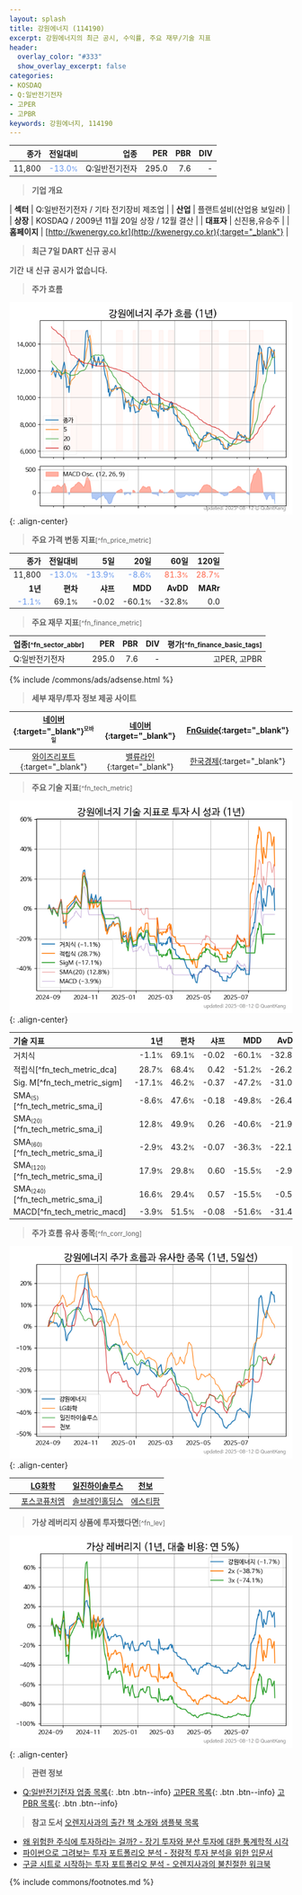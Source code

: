 ```yaml
---
layout: splash
title: 강원에너지 (114190)
excerpt: 강원에너지의 최근 공시, 수익률, 주요 재무/기술 지표
header:
  overlay_color: "#333"
  show_overlay_excerpt: false
categories:
- KOSDAQ
- Q:일반전기전자
- 고PER
- 고PBR
keywords: 강원에너지, 114190
---
```


| **종가** | **전일대비** | **업종** | **PER** | **PBR** | **DIV** |
| -------: | -----------: | -------: | ------: | ------: | ------: |
| 11,800 | <span style="color: cornflowerblue">-13.0<small>%</small></span> | Q:일반전기전자 | 295.0 | 7.6 | - |

<!-- more -->


> **기업 개요**<a id="company"></a>

| <span style="white-space:nowrap;">**섹터**</span> | Q:일반전기전자 / 기타 전기장비 제조업 |
| <span style="white-space:nowrap;">**산업**</span> | 플랜트설비(산업용 보일러) |
| <span style="white-space:nowrap;">**상장**</span> | KOSDAQ / 2009년 11월 20일 상장 / 12월 결산 |
| <span style="white-space:nowrap;">**대표자**</span> | 신진용,유승주 |
| <span style="white-space:nowrap;">**홈페이지**</span> | [http://kwenergy.co.kr](http://kwenergy.co.kr){:target="_blank"} |


> **최근 7일 DART 신규 공시**<a id="dart"></a>

기간 내 신규 공시가 없습니다.


> **주가 흐름**<a id="price"></a>

![114190](/stock/images/114190.png){: .align-center}


> **주요 가격 변동 지표**<small>[^fn_price_metric]</small>

| **종가** | **전일대비** | **5일** | **20일** | **60일** | **120일** |
| -------: | -----------: | ------: | -------: | -------: | --------: |
| 11,800 | <span style="color: cornflowerblue">-13.0<small>%</small></span> | <span style="color: cornflowerblue">-13.9<small>%</small></span> | <span style="color: cornflowerblue">-8.6<small>%</small></span> | <span style="color: tomato">81.3<small>%</small></span> | <span style="color: tomato">28.7<small>%</small></span> |
| **1년** | **편차** | **샤프** | **MDD** | **AvDD** | **MARr** |
| <span style="color: cornflowerblue">-1.1<small>%</small></span> | 69.1<small>%</small> | -0.02 | -60.1<small>%</small> | -32.8<small>%</small> | 0.0 |


> **주요 재무 지표**<small>[^fn_finance_metric]</small>

| **업종**<small>[^fn_sector_abbr]</small> | **PER** | **PBR** | **DIV** | **평가**<small>[^fn_finance_basic_tags]</small> |
| :--------------------------------------- | ------: | ------: | ------: | ----------------------------------------------: |
| Q:일반전기전자 | 295.0 | 7.6 | - | 고PER, 고PBR |



{% include /commons/ads/adsense.html %}

> **세부 재무/투자 정보 제공 사이트**

| [네이버](https://m.stock.naver.com/domestic/stock/114190/finance/summary){:target="_blank"}<sup><small>모바일</small></sup> | [네이버](https://finance.naver.com/item/coinfo.naver?code=114190){:target="_blank"} | [FnGuide](https://comp.fnguide.com/SVO2/ASP/SVD_Invest.asp?gicode=A114190&MenuYn=Y){:target="_blank"} |
| :---: | :---: | :---: |
| [와이즈리포트](https://comp.wisereport.co.kr/company/c1040001.aspx?cmp_cd=114190){:target="_blank"} | [밸류라인](https://www.valueline.co.kr/finance/summary/114190){:target="_blank"} | [한국경제](https://markets.hankyung.com/stock/114190/financial-summary){:target="_blank"} |


> **주요 기술 지표**<small>[^fn_tech_metric]</small>


![114190](/stock/images/114190_tech.png){: .align-center}

| **기술 지표** | **1년** | **편차** | **샤프** | **MDD** | **AvDD** |
| :------------ | ------: | -----------: | -------: | ------: | -------: |
| 거치식 | -1.1<small>%</small> | 69.1<small>%</small> | -0.02 | -60.1<small>%</small> | -32.8<small>%</small> |
| 적립식[^fn_tech_metric_dca] | 28.7<small>%</small> | 68.4<small>%</small> | 0.42 | -51.2<small>%</small> | -26.2<small>%</small> |
| Sig. M[^fn_tech_metric_sigm] | -17.1<small>%</small> | 46.2<small>%</small> | -0.37 | -47.2<small>%</small> | -31.0<small>%</small> |
| SMA<small><sub>(5)</sub></small>[^fn_tech_metric_sma_i] | -8.6<small>%</small> | 47.6<small>%</small> | -0.18 | -49.8<small>%</small> | -26.4<small>%</small> |
| SMA<small><sub>(20)</sub></small>[^fn_tech_metric_sma_i] | 12.8<small>%</small> | 49.9<small>%</small> | 0.26 | -40.6<small>%</small> | -21.9<small>%</small> |
| SMA<small><sub>(60)</sub></small>[^fn_tech_metric_sma_i] | -2.9<small>%</small> | 43.2<small>%</small> | -0.07 | -36.3<small>%</small> | -22.1<small>%</small> |
| SMA<small><sub>(120)</sub></small>[^fn_tech_metric_sma_i] | 17.9<small>%</small> | 29.8<small>%</small> | 0.60 | -15.5<small>%</small> | -2.9<small>%</small> |
| SMA<small><sub>(240)</sub></small>[^fn_tech_metric_sma_i] | 16.6<small>%</small> | 29.4<small>%</small> | 0.57 | -15.5<small>%</small> | -0.5<small>%</small> |
| MACD[^fn_tech_metric_macd] | -3.9<small>%</small> | 51.5<small>%</small> | -0.08 | -51.6<small>%</small> | -31.4<small>%</small> |


> **주가 흐름 유사 종목**<a id="corr"></a><small>[^fn_corr_long]</small>

![114190](/stock/images/114190_corr.png){: .align-center}

|       | [LG화학](/051910/) | [일진하이솔루스](/271940/) | [천보](/278280/) |
| :---: | :------------------------------------: | :------------------------------------: | :------------------------------------: |
|       | [포스코퓨처엠](/003670/) | [솔브레인홀딩스](/036830/) | [에스티팜](/237690/) |


> **가상 레버리지 상품에 투자했다면**<a id="2x"></a><small>[^fn_lev]</small>

![114190](/stock/images/114190_2x.png){: .align-center}


> **관련 정보**

- [Q:일반전기전자 업종 목록](/stats/sector/kosdaq_업종_일반전기전자_종목/){: .btn .btn--info} [고PER 목록](/fn/fn_high_per/){: .btn .btn--info} [고PBR 목록](/fn/fn_high_pbr/){: .btn .btn--info}

> **참고 도서** [오렌지사과의 출간 책 소개와 샘플북 목록](https://kongdori.tistory.com/691)

- [왜 위험한 주식에 투자하라는 걸까? - 장기 투자와 분산 투자에 대한 통계학적 시각](https://kongdori.tistory.com/421)
- [파이썬으로 그려보는 투자 포트폴리오 분석  - 정량적 투자 분석을 위한 입문서](https://kongdori.tistory.com/643)
- [구글 시트로 시작하는 투자 포트폴리오 분석 - 오렌지사과의 불친절한 워크북](https://kongdori.tistory.com/449)


{% include commons/footnotes.md %}